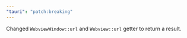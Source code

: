 ```yaml
---
"tauri": "patch:breaking"
---
```


Changed `WebviewWindow::url` and `Webview::url` getter to return a result.
